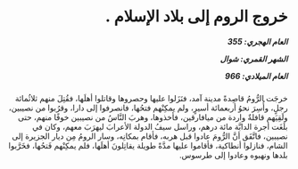 <h1 dir="rtl">خروج الروم إلى بلاد الإسلام .</h1>

<h5 dir="rtl">العام الهجري:  355

الشهر القمري: شوال

العام الميلادي: 966</h5>

<p dir="rtl">خرجَت الرُّومُ قاصِدةً مدينة آمد، فنَزَلوا عليها وحصروها وقاتلوا أهلَها، فقُتِلَ منهم ثلاثُمائة رجلٍ، وأُسِرَ نحوُ أربعمائة أسيرٍ، ولم يمكِنْهم فتحُها، فانصرفوا إلى دارا، وقرُبوا من نصيبين، ولَقِيَهم قافلةٌ واردة من ميافارقين، فأخذوها، وهربَ النَّاسُ من نصيبين خوفًا منهم، حتى بلَغَت أجرة الدابَّة مائة درهم، وراسل سيفُ الدولة الأعرابَ ليهرَبَ معهم، وكان في نصيبين، فاتَّفَق أنَّ الرُّومَ عادوا قبل هربه، فأقام بمكانِه، وسار الرومُ مِن ديار الجزيرة إلى الشام، فنازلوا أنطاكية، فأقاموا عليها مدَّةً طويلة يقاتِلونَ أهلَها، فلم يمكِنْهم فَتحُها، فخَرَّبوا بلدها ونهبوه وعادوا إلى طرسوس.</p></br>
